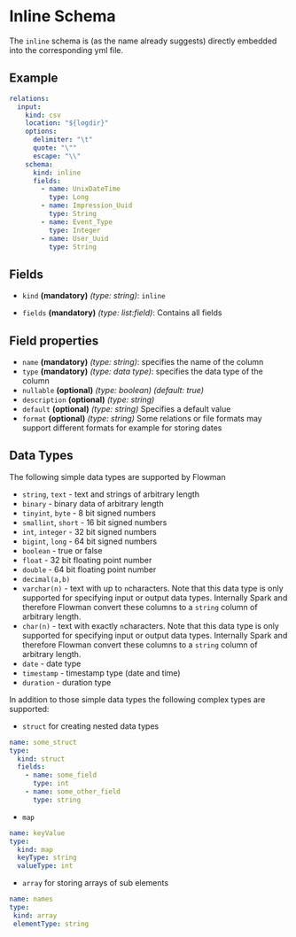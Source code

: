 # Inline Schema

The `inline` schema is (as the name already suggests) directly embedded into the corresponding yml file.

## Example

```yaml
relations:
  input:
    kind: csv
    location: "${logdir}"
    options:
      delimiter: "\t"
      quote: "\""
      escape: "\\"
    schema:
      kind: inline
      fields:
        - name: UnixDateTime
          type: Long
        - name: Impression_Uuid
          type: String
        - name: Event_Type
          type: Integer
        - name: User_Uuid
          type: String
```

## Fields
* `kind` **(mandatory)** *(type: string)*: `inline`

* `fields` **(mandatory)** *(type: list:field)*: Contains all fields


## Field properties

* `name` **(mandatory)** *(type: string)*: specifies the name of the column
* `type` **(mandatory)** *(type: data type)*: specifies the data type of the column
* `nullable` **(optional)** *(type: boolean)* *(default: true)*
* `description` **(optional)** *(type: string)*
* `default` **(optional)** *(type: string)* Specifies a default value
* `format` **(optional)** *(type: string)* Some relations or file formats may support different formats for example
for storing dates


## Data Types

The following simple data types are supported by Flowman

* `string`, `text` - text and strings of arbitrary length
* `binary` - binary data of arbitrary length
* `tinyint`, `byte` - 8 bit signed numbers
* `smallint`, `short` - 16 bit signed numbers
* `int`, `integer` - 32 bit signed numbers
* `bigint`, `long` - 64 bit signed numbers
* `boolean` - true or false
* `float` - 32 bit floating point number
* `double` - 64 bit floating point number
* `decimal(a,b)`
* `varchar(n)` - text with up to `n`characters. Note that this data type is only supported for specifying input or
output data types. Internally Spark and therefore Flowman convert these columns to a `string` column of arbitrary length.
* `char(n)` - text with exactly `n`characters. Note that this data type is only supported for specifying input or
  output data types. Internally Spark and therefore Flowman convert these columns to a `string` column of arbitrary length.
* `date` - date type
* `timestamp` - timestamp type (date and time)
* `duration` - duration type

In addition to those simple data types the following complex types are supported:

* `struct` for creating nested data types
```yaml
name: some_struct
type:
  kind: struct
  fields:
    - name: some_field
      type: int
    - name: some_other_field
      type: string
```

* `map`
```yaml
name: keyValue
type:
  kind: map
  keyType: string
  valueType: int
```

* `array` for storing arrays of sub elements
 ```yaml
name: names
type:
  kind: array
  elementType: string
```
